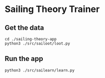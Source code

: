 # Sailing Theory Trainer

## Get the data

```shell
cd ./sailing-theory-app
python3 ./src/sailoot/loot.py
```

## Run the app

```shell
python3 ./src/sailearn/learn.py
```
